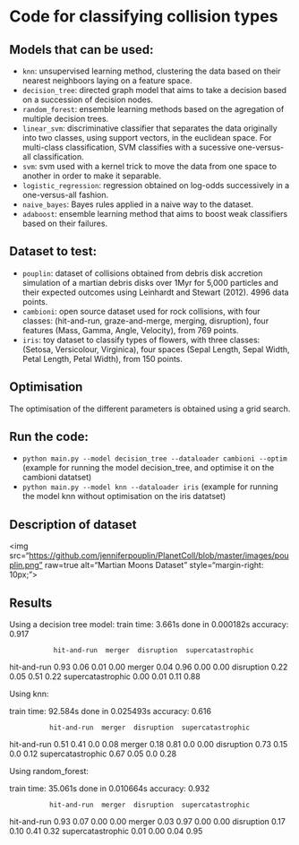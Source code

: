 # Code for classifying collision types

## Models that can be used: 
- `knn`: unsupervised learning method, clustering the data based on their nearest neighboors laying on a feature space. 
- `decision_tree`: directed graph model that aims to take a decision based on a succession of decision nodes. 
- `random_forest`: ensemble learning methods based on the agregation of multiple decision trees.
- `linear_svm`: discriminative classifier that separates the data originally into two classes, using support vectors, in the euclidean space. For multi-class classification, SVM classifies with a sucessive one-versus-all classification.
- `svm`: svm used with a kernel trick to move the data from one space to another in order to make it separable. 
- `logistic_regression`: regression obtained on log-odds successively in a one-versus-all fashion. 
- `naive_bayes`: Bayes rules applied in a naive way to the dataset.
- `adaboost`: ensemble learning method that aims to boost weak classifiers based on their failures. 

## Dataset to test: 
- `pouplin`: dataset of collisions obtained from debris disk accretion simulation of a martian debris disks over 1Myr for 5,000 particles and their expected outcomes using Leinhardt and Stewart (2012). 4996 data points.
- `cambioni`: open source dataset used for rock collisions, with four classes: (hit-and-run, graze-and-merge, merging, disruption), four features (Mass, Gamma, Angle, Velocity), from 769 points.
- `iris`: toy dataset to classify types of flowers, with three classes: (Setosa, Versicolour, Virginica), four spaces (Sepal Length, Sepal Width, Petal Length, Petal Width), from 150 points.

## Optimisation
The optimisation of the different parameters is obtained using a grid search. 

## Run the code: 
- `python main.py --model decision_tree --dataloader cambioni --optim` (example for running the model decision_tree, and optimise it on the cambioni datatset)
- `python main.py --model knn --dataloader iris` (example for running the model knn without optimisation on the iris datatset)

## Description of dataset

<img
src=“https://github.com/jenniferpouplin/PlanetColl/blob/master/images/pouplin.png”
raw=true
alt=“Martian Moons Dataset”
style=“margin-right: 10px;”>

## Results 

Using a decision tree model: 
train time: 3.661s
done in 0.000182s
accuracy:   0.917

               hit-and-run  merger  disruption  supercatastrophic
hit-and-run                    0.93    0.06        0.01               0.00
merger                           0.04    0.96        0.00               0.00
disruption                      0.22    0.05        0.51               0.22
supercatastrophic         0.00    0.01        0.11               0.88


Using knn:

train time: 92.584s
done in 0.025493s
accuracy:   0.616

              hit-and-run  merger  disruption  supercatastrophic
hit-and-run                 0.51    0.41         0.0               0.08
merger                        0.18    0.81         0.0               0.00
disruption                   0.73    0.15         0.0               0.12
supercatastrophic      0.67    0.05         0.0               0.28


Using random_forest:

train time: 35.061s
done in 0.010664s
accuracy:   0.932

              hit-and-run  merger  disruption  supercatastrophic
hit-and-run               0.93    0.07        0.00               0.00
merger                      0.03    0.97        0.00               0.00
disruption                  0.17    0.10        0.41               0.32
supercatastrophic     0.01    0.00        0.04               0.95




